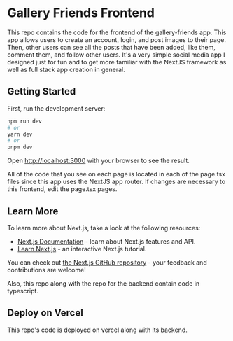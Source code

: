 # Gallery Friends Frontend

This repo contains the code for the frontend of the gallery-friends app. This app allows users to create an account, login, and post images to their page. Then, other users can see all the posts that have been added, like them, comment them, and follow other users. It's a very simple social media app I designed just for fun and to get more familiar with the NextJS framework as well as full stack app creation in general.

## Getting Started

First, run the development server:

```bash
npm run dev
# or
yarn dev
# or
pnpm dev
```

Open [http://localhost:3000](http://localhost:3000) with your browser to see the result.

All of the code that you see on each page is located in each of the page.tsx files since this app uses the NextJS app router. If changes are necessary to this frontend, edit the page.tsx pages. 

## Learn More

To learn more about Next.js, take a look at the following resources:

- [Next.js Documentation](https://nextjs.org/docs) - learn about Next.js features and API.
- [Learn Next.js](https://nextjs.org/learn) - an interactive Next.js tutorial.

You can check out [the Next.js GitHub repository](https://github.com/vercel/next.js/) - your feedback and contributions are welcome!

Also, this repo along with the repo for the backend contain code in typescript.

## Deploy on Vercel

This repo's code is deployed on vercel along with its backend.
